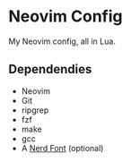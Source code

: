 # Neovim Config

My Neovim config, all in Lua.

## Dependendies

- Neovim
- Git
- ripgrep
- fzf
- make
- gcc
- A [Nerd Font](https://www.nerdfonts.com/) (optional)
